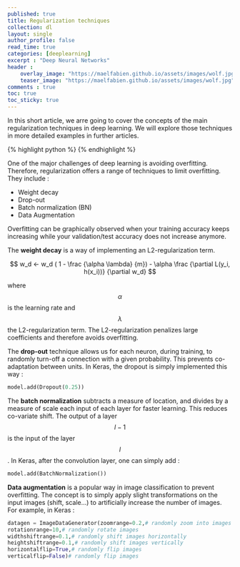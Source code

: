 ```yaml
---
published: true
title: Regularization techniques
collection: dl
layout: single
author_profile: false
read_time: true
categories: [deeplearning]
excerpt : "Deep Neural Networks"
header :
    overlay_image: "https://maelfabien.github.io/assets/images/wolf.jpg"
    teaser_image: "https://maelfabien.github.io/assets/images/wolf.jpg"
comments : true
toc: true
toc_sticky: true
---
```


In this short article, we arre going to cover the concepts of the main regularization techniques in deep learning. We will explore those techniques in more detailed examples in further articles.

{% highlight python %}
{% endhighlight %}

<script type="text/javascript" async
    src="https://cdn.mathjax.org/mathjax/latest/MathJax.js?config=TeX-MML-AM_CHTML">
</script>

One of the major challenges of deep learning is avoiding overfitting. Therefore, regularization offers a range of techniques to limit overfitting. They include :
- Weight decay
- Drop-out
- Batch normalization (BN)
- Data Augmentation

Overfitting can be graphically observed when your training accuracy keeps increasing while your validation/test accuracy does not increase anymore. 

The **weight decay** is a way of implementing an L2-regularization term. 

$$ w_d ← w_d ( 1 - \frac {\alpha \lambda} {m}) - \alpha  \frac {\partial L(y_i, h(x_i))} {\partial w_d} $$

where $$ \alpha $$ is the learning rate and $$ \lambda $$ the L2-regularization term. The L2-regularization penalizes large coefficients and therefore avoids overfitting.

The **drop-out** technique allows us for each neuron, during training, to randomly turn-off a connection with a given probability. This prevents co-adaptation between units. In Keras, the dropout is simply implemented this way :
```python
model.add(Dropout(0.25))
```

The **batch normalization** subtracts a measure of location, and divides by a measure of scale each input of each layer for faster learning. This reduces co-variate shift. The output of a layer $$ l-1 $$ is the input of the layer $$ l $$ . In  Keras, after the convolution layer, one can simply add :
```python
model.add(BatchNormalization())
```

**Data augmentation** is a popular way in image classification to prevent overfitting. The concept is to simply apply slight transformations on the input images (shift, scale...) to artificially increase the number of images. For example, in Keras :

```python
datagen = ImageDataGenerator(zoomrange=0.2,# randomly zoom into images
rotationrange=10,# randomly rotate images
widthshiftrange=0.1,# randomly shift images horizontally
heightshiftrange=0.1,# randomly shift images vertically
horizontalflip=True,# randomly flip images
verticalflip=False)# randomly flip images
```

